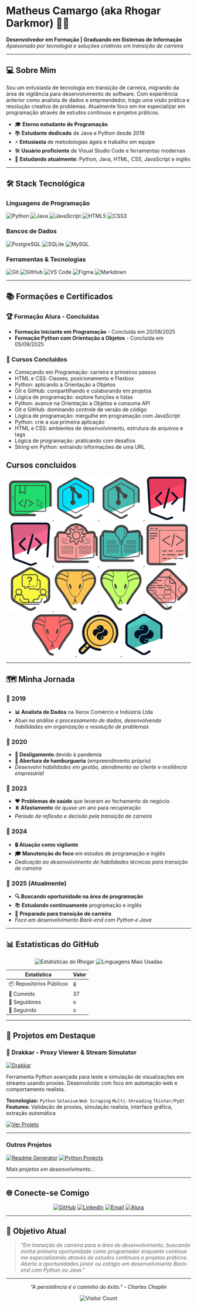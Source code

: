 # Matheus Camargo (aka Rhogar Darkmor) 👨‍💻

**Desenvolvedor em Formação | Graduando em Sistemas de Informação**  
*Apaixonado por tecnologia e soluções criativas em transição de carreira*

---

## 💻 Sobre Mim

Sou um entusiasta de tecnologia em transição de carreira, migrando da área de vigilância para desenvolvimento de software. Com experiência anterior como analista de dados e empreendedor, trago uma visão prática e resolução creativa de problemas. Atualmente foco em me especializar em programação através de estudos contínuos e projetos práticos.

- 🎓 **Eterno estudante de Programação**
- 📚 **Estudante dedicado** de Java e Python desde 2018
- ⚡ **Entusiasta** de metodologias ágeis e trabalho em equipe
- 🛠️ **Usuário proficiente** de Visual Studio Code e ferramentas modernas
- 🌱 **Estudando atualmente:** Python, Java, HTML, CSS, JavaScript e inglês

---

## 🛠️ Stack Tecnológica

### Linguagens de Programação
![Python](https://img.shields.io/badge/Python-3776AB?style=for-the-badge&logo=python&logoColor=white)
![Java](https://img.shields.io/badge/Java-ED8B00?style=for-the-badge&logo=openjdk&logoColor=white)
![JavaScript](https://img.shields.io/badge/JavaScript-F7DF1E?style=for-the-badge&logo=javascript&logoColor=black)
![HTML5](https://img.shields.io/badge/HTML5-E34F26?style=for-the-badge&logo=html5&logoColor=white)
![CSS3](https://img.shields.io/badge/CSS3-1572B6?style=for-the-badge&logo=css3&logoColor=white)

### Bancos de Dados
![PostgreSQL](https://img.shields.io/badge/PostgreSQL-316192?style=for-the-badge&logo=postgresql&logoColor=white)
![SQLite](https://img.shields.io/badge/SQLite-07405E?style=for-the-badge&logo=sqlite&logoColor=white)
![MySQL](https://img.shields.io/badge/MySQL-00000F?style=for-the-badge&logo=mysql&logoColor=white)

### Ferramentas & Tecnologias
![Git](https://img.shields.io/badge/Git-F05032?style=for-the-badge&logo=git&logoColor=white)
![GitHub](https://img.shields.io/badge/GitHub-181717?style=for-the-badge&logo=github&logoColor=white)
![VS Code](https://img.shields.io/badge/VS_Code-007ACC?style=for-the-badge&logo=visual-studio-code&logoColor=white)
![Figma](https://img.shields.io/badge/Figma-F24E1E?style=for-the-badge&logo=figma&logoColor=white)
![Markdown](https://img.shields.io/badge/Markdown-000000?style=for-the-badge&logo=markdown&logoColor=white)

---

## 📚 Formações e Certificados

### 🏆 Formação Alura - Concluídas
- **Formação Iniciante em Programação** - Concluída em 20/08/2025
- **Formação Python com Orientação a Objetos** - Concluída em 05/09/2025

### 📘 Cursos Concluídos
- Começando em Programação: carreira e primeiros passos
- HTML e CSS: Classes, posicionamento e Flexbox
- Python: aplicando a Orientação a Objetos
- Git e GitHub: compartilhando e colaborando em projetos
- Lógica de programação: explore funções e listas
- Python: avance na Orientação a Objetos e consuma API
- Git e GitHub: dominando controle de versão de código
- Lógica de programação: mergulhe em programação com JavaScript
- Python: crie a sua primeira aplicação
- HTML e CSS: ambientes de desenvolvimento, estrutura de arquivos e tags
- Lógica de programação: praticando com desafios
- String em Python: extraindo informações de uma URL

## Cursos concluidos

<div align="center">
  <a href="https://cursos.alura.com.br/course/comecando-programacao-carreira-primeiros-passos">
    <img src="./imagens/comecando-programacao-carreira-primeiros-passos.png" width="120">
  </a>
  <a href="https://cursos.alura.com.br/course/git-github-compartilhando-colaborando-projetos">
    <img src="./imagens/git-github-compartilhando-colaborando-projetos.png" width="120">
  </a>
  <a href="https://cursos.alura.com.br/course/git-github-dominando-controle-versao-codigo">
    <img src="./imagens/git-github-dominando-controle-versao-codigo.png" width="120">
  </a>
  <a href="https://cursos.alura.com.br/course/html-css-ambiente-arquivos-tags">
    <img src="./imagens/html-css-ambiente-arquivos-tags.png" width="120">
  </a>
  <a href="https://cursos.alura.com.br/course/html-css-classes-posicionamento-flexbox">
    <img src="./imagens/html-css-classes-posicionamento-flexbox.png" width="120">
  </a>
  <a href="https://cursos.alura.com.br/course/logica-programacao-funcoes-listas">
    <img src="./imagens/logica-programacao-funcoes-listas.png" width="120">
  </a>
  <a href="https://cursos.alura.com.br/course/logica-programacao-mergulhe-programacao-javascript">
    <img src="./imagens/logica-programacao-mergulhe-programacao-javascript.png" width="120">
  </a>
  <a href="https://cursos.alura.com.br/course/logica-programacao-praticando-desafios">
    <img src="./imagens/logica-programacao-praticando-desafios.png" width="120">
  </a>
  <a href="https://cursos.alura.com.br/course/python-aplicando-boas-praticas-pep-8">
    <img src="./imagens/python-aplicando-boas-praticas-pep-8.png" width="120">
  </a>
  <a href="https://cursos.alura.com.br/course/python-aplicando-orientacao-objetos">
    <img src="./imagens/python-aplicando-orientacao-objetos.png" width="120">
  </a>
  <a href="https://cursos.alura.com.br/course/python-avance-orientacao-objetos-consuma-api">
    <img src="./imagens/python-avance-orientacao-objetos-consuma-api.png" width="120">
  </a>
  <a href="https://cursos.alura.com.br/course/python-construindo-sistemas-eficientes-solid-design-patterns">
    <img src="./imagens/python-construindo-sistemas-eficientes-solid-design-patterns.png" width="120">
  </a>
  <a href="https://cursos.alura.com.br/course/python-crie-sua-primeira-aplicacao">
    <img src="./imagens/python-crie-sua-primeira-aplicacao.png" width="120">
  </a>
  <a href="https://cursos.alura.com.br/course/python-tdd-explorando-testes-unitarios">
    <img src="./imagens/python-tdd-explorando-testes-unitarios.png" width="120">
  </a>
  <a href="https://cursos.alura.com.br/course/string-python-extraindo-informacoes-url">
    <img src="./imagens/string-python-extraindo-informacoes-url.png" width="120">
  </a>
</div>


---

## 🗺️ Minha Jornada

### 🎯 2019
- **📊 Analista de Dados** na Xerox Comércio e Indústria Ltda
- *Atuei na análise e processamento de dados, desenvolvendo habilidades em organização e resolução de problemas*

### 🔄 2020
- **🚧 Desligamento** devido à pandemia
- **🍔 Abertura de hamburgueria** (empreendimento próprio)
- *Desenvolvi habilidades em gestão, atendimento ao cliente e resiliência empresarial*

### 🏥 2023
- **❤️ Problemas de saúde** que levaram ao fechamento do negócio
- **⏸️ Afastamento** de quase um ano para recuperação
- *Período de reflexão e decisão pela transição de carreira*

### 👮 2024
- **🔒 Atuação como vigilante**
- **🎓 Manutenção do foco** em estudos de programação e inglês
- *Dedicação ao desenvolvimento de habilidades técnicas para transição de carreira*

### 🚀 2025 (Atualmente)
- **🔍 Buscando oportunidade na área de programação**
- 📚 **Estudando continuamente** programação e inglês
- 💼 **Preparado para transição de carreira**
- *Foco em desenvolvimento Back-end com Python e Java*

---

## 📊 Estatísticas do GitHub

<div align="center">

![Estatísticas do Rhogar](https://github-readme-stats.vercel.app/api?username=RhogarDarkmor&show_icons=true&theme=radical&hide_border=true&bg_color=00000000)
![Linguagens Mais Usadas](https://github-readme-stats.vercel.app/api/top-langs/?username=RhogarDarkmor&layout=compact&theme=radical&hide_border=true&bg_color=00000000)

</div>

<div align="center">

| Estatística | Valor |
|-------------|-------|
| 📦 Repositórios Públicos | 8 |
| 📝 Commits | 37 |
| 👥 Seguidores | o |
| 👣 Seguindo | o |

</div>

---

## 🌟 Projetos em Destaque

### 🐉 Drakkar - Proxy Viewer & Stream Simulator
[![Drakkar](https://github-readme-stats.vercel.app/api/pin/?username=RhogarDarkmor&repo=Drakkar&theme=radical&show_owner=true)](https://github.com/RhogarDarkmor/Drakkar)

Ferramenta Python avançada para teste e simulação de visualizações em streams usando proxies. Desenvolvido com foco em automação web e comportamento realista.

**Tecnologias:** `Python` `Selenium` `Web Scraping` `Multi-threading` `Tkinter/PyQt`  
**Features:** Validação de proxies, simulação realista, interface gráfica, extração automática

[![Ver Projeto](https://img.shields.io/badge/🚀_Ver_Projeto-2D4CC8?style=for-the-badge)](https://github.com/RhogarDarkmor/Drakkar)

---

### Outros Projetos
[![Readme Generator](https://github-readme-stats.vercel.app/api/pin/?username=RhogarDarkmor&repo=readme-generator&theme=dark)](https://github.com/RhogarDarkmor/readme-generator)
[![Python Projects](https://github-readme-stats.vercel.app/api/pin/?username=RhogarDarkmor&repo=python-projects&theme=dark)](https://github.com/RhogarDarkmor/python-projects)

*Mais projetos em desenvolvimento...*

---

## 🌐 Conecte-se Comigo

<div align="center">

[![GitHub](https://img.shields.io/badge/GitHub-RhogarDarkmor-181717?style=for-the-badge&logo=github)](https://github.com/RhogarDarkmor)
[![LinkedIn](https://img.shields.io/badge/LinkedIn-Matheus_Camargo-0077B5?style=for-the-badge&logo=linkedin)](https://www.linkedin.com/in/matheus-camargo-8797a8376)
[![Email](https://img.shields.io/badge/Email-rhogar.darkmor@outlook.com-D14836?style=for-the-badge&logo=gmail&logoColor=white)](mailto:rhogar.darkmor@outlook.com)
[![Alura](https://img.shields.io/badge/Alura-Cursos-00C86F?style=for-the-badge&logo=alura)](https://cursos.alura.com.br/user/matheus-camargo-8797a8376)

</div>

---

## 🎯 Objetivo Atual

> *"Em transição de carreira para a área de desenvolvimento, buscando minha primeira oportunidade como programador enquanto continuo me especializando através de estudos contínuos e projetos práticos. Aberto a oportunidades júnior ou estágio em desenvolvimento Back-end com Python ou Java."*

---

<div align="center">

*"A persistência é o caminho do êxito." - Charles Chaplin*

![Visitor Count](https://komarev.com/ghpvc/?username=RhogarDarkmor&color=blueviolet)

</div>
